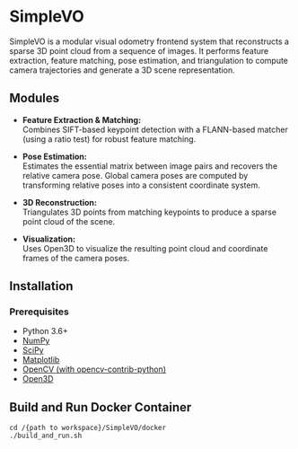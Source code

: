 # SimpleVO

SimpleVO is a modular visual odometry frontend system that reconstructs a sparse 3D point cloud from a sequence of images. It performs feature extraction, feature matching, pose estimation, and triangulation to compute camera trajectories and generate a 3D scene representation.

## Modules

- **Feature Extraction & Matching:**  
  Combines SIFT-based keypoint detection with a FLANN-based matcher (using a ratio test) for robust feature matching.

- **Pose Estimation:**  
  Estimates the essential matrix between image pairs and recovers the relative camera pose. Global camera poses are computed by transforming relative poses into a consistent coordinate system.

- **3D Reconstruction:**  
  Triangulates 3D points from matching keypoints to produce a sparse point cloud of the scene.

- **Visualization:**  
  Uses Open3D to visualize the resulting point cloud and coordinate frames of the camera poses.

## Installation

### Prerequisites

- Python 3.6+
- [NumPy](https://numpy.org/)
- [SciPy](https://www.scipy.org/)
- [Matplotlib](https://matplotlib.org/)
- [OpenCV (with opencv-contrib-python)](https://opencv.org/)
- [Open3D](http://www.open3d.org/)


## Build and Run Docker Container

   ```
   cd /{path to workspace}/SimpleVO/docker
   ./build_and_run.sh
   ```
